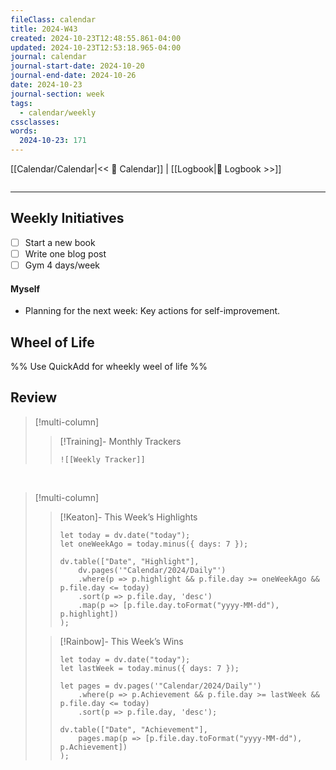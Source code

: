 ```yaml
---
fileClass: calendar
title: 2024-W43
created: 2024-10-23T12:48:55.861-04:00
updated: 2024-10-23T12:53:18.965-04:00
journal: calendar
journal-start-date: 2024-10-20
journal-end-date: 2024-10-26
date: 2024-10-23
journal-section: week
tags:
  - calendar/weekly
cssclasses: 
words:
  2024-10-23: 171
---
```


[[Calendar/Calendar|<< 📆 Calendar]] | [[Logbook|📖 Logbook >>]]

```calendar-nav
```

---

## Weekly Initiatives

- [ ] Start a new book
- [ ] Write one blog post
- [ ] Gym 4 days/week

#### Myself

- Planning for the next week: Key actions for self-improvement.

## Wheel of Life

%% Use QuickAdd for wheekly weel of life %%

## Review

> [!multi-column]
>
> > [!Training]- Monthly Trackers
>> ```dynamic-embed
>> ![[Weekly Tracker]]
>>```
>

<br />

> [!multi-column]
>
> > [!Keaton]- This Week’s Highlights
> >
>> ```dataviewjs
>> let today = dv.date("today");
>> let oneWeekAgo = today.minus({ days: 7 });
>> 
>> dv.table(["Date", "Highlight"], 
>>     dv.pages('"Calendar/2024/Daily"')
>>     .where(p => p.highlight && p.file.day >= oneWeekAgo && p.file.day <= today)
>>     .sort(p => p.file.day, 'desc') 
>>     .map(p => [p.file.day.toFormat("yyyy-MM-dd"), p.highlight])
>> );
>> ```
>
> > [!Rainbow]- This Week’s Wins
> >
>> ```dataviewjs
>> let today = dv.date("today");
>> let lastWeek = today.minus({ days: 7 });
>> 
>> let pages = dv.pages('"Calendar/2024/Daily"')
>>     .where(p => p.Achievement && p.file.day >= lastWeek && p.file.day <= today)
>>     .sort(p => p.file.day, 'desc');
>> 
>> dv.table(["Date", "Achievement"], 
>>     pages.map(p => [p.file.day.toFormat("yyyy-MM-dd"), p.Achievement])
>> );
>> ```
